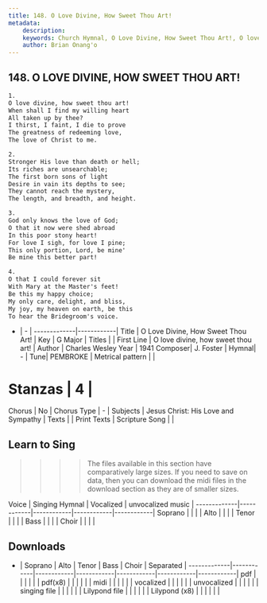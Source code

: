 ```yaml
---
title: 148. O Love Divine, How Sweet Thou Art!
metadata:
    description: 
    keywords: Church Hymnal, O Love Divine, How Sweet Thou Art!, O love divine, how sweet thou art!, 
    author: Brian Onang'o
---
```



## 148. O LOVE DIVINE, HOW SWEET THOU ART!

```txt
1.
O love divine, how sweet thou art! 
When shall I find my willing heart 
All taken up by thee? 
I thirst, I faint, I die to prove 
The greatness of redeeming love, 
The love of Christ to me. 

2.
Stronger His love than death or hell; 
Its riches are unsearchable; 
The first born sons of light 
Desire in vain its depths to see; 
They cannot reach the mystery, 
The length, and breadth, and height. 

3.
God only knows the love of God; 
O that it now were shed abroad 
In this poor stony heart! 
For love I sigh, for love I pine; 
This only portion, Lord, be mine' 
Be mine this better part! 

4.
O that I could forever sit 
With Mary at the Master's feet! 
Be this my happy choice; 
My only care, delight, and bliss, 
My joy, my heaven on earth, be this 
To hear the Bridegroom's voice.

```

- |   -  |
-------------|------------|
Title | O Love Divine, How Sweet Thou Art! |
Key | G Major |
Titles |  |
First Line | O love divine, how sweet thou art! |
Author | Charles Wesley
Year | 1941
Composer| J. Foster |
Hymnal|  - |
Tune| PEMBROKE |
Metrical pattern | |
# Stanzas | 4 |
Chorus | No |
Chorus Type | - |
Subjects | Jesus Christ: His Love and Sympathy |
Texts |  |
Print Texts | 
Scripture Song |  |
  
## Learn to Sing

>>>> The files available in this section have comparatively large sizes. If you need to save on data, then you can download the midi files in the download section as they are of smaller sizes.

Voice |  Singing Hymnal | Vocalized | unvocalized music |
-------------|------------|------------|------------|------------|
Soprano | | | |
Alto | | | |
Tenor | | | |
Bass | | | |
Choir | | | |

## Downloads

- |  Soprano | Alto | Tenor | Bass | Choir | Separated |
-------------|------------|------------|------------|------------|------------|------------|
pdf | | | | | |
pdf(x8) | | | | | |
midi | | | | | |
vocalized | | | | | |
unvocalized | | | | | |
singing file | | | | | |
Lilypond file | | | | | |
Lilypond (x8) | | | | | |
  